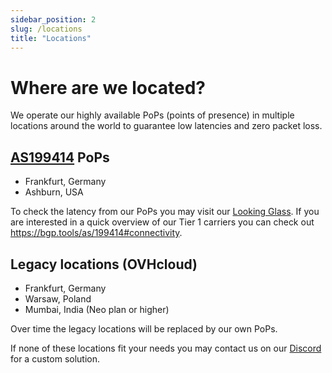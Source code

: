 ```yaml
---
sidebar_position: 2
slug: /locations
title: "Locations"
---
```


# Where are we located?

We operate our highly available PoPs (points of presence) in multiple locations around the world to
guarantee low latencies and zero packet loss.

## [AS199414](https://as199414.net) PoPs
- Frankfurt, Germany
- Ashburn, USA

To check the latency from our PoPs you may visit our [Looking Glass](https://lg.neoprotect.net).
If you are interested in a quick overview of our Tier 1 carriers you can check out https://bgp.tools/as/199414#connectivity.

## Legacy locations (OVHcloud)
- Frankfurt, Germany
- Warsaw, Poland
- Mumbai, India (Neo plan or higher)

Over time the legacy locations will be replaced by our own PoPs.

If none of these locations fit your needs you may contact us on our [Discord](https://discord.neoprotect.net) for a custom solution.